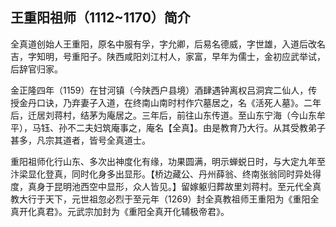 ## 王重阳祖师（1112~1170）简介

全真道创始人王重阳，原名中服有孚，字允卿，后易名德威，字世雄，入道后改名吉，字知明，号重阳子。陕西咸阳刘江村人，家富，早年为儒士，金初应武举试，后辞官归家。

金正隆四年（1159）在甘河镇（今陕西户县境）酒肆遇钟离权吕洞宾二仙人，传授金丹口诀，乃弃妻子入道，在终南山南时村作穴墓居之，名《活死人墓》。二年后，迁居刘蒋村，结茅为庵居之。三年后，前往山东传道。至山东宁海（今山东牟平），马钰、孙不二夫妇筑庵事之，庵名【全真】。由是教育乃大行。从其受教弟子甚多，凡宗其道者，皆号全真道士。

重阳祖师化行山东、多次出神度化有缘，功果圆满，明示蝉蜕日时，与大定九年至汴梁显化登真，同时化身多出显形。【桥边藏公、丹州薛翁、终南张翁同时异处得度，真身于昆明池西空中显形，众人皆见。】留嫁躯归葬故里刘蒋村。至元代全真教大行于天下，元世祖忽必烈于至元年（1269）封全真教祖师王重阳为《重阳全真开化真君》。元武宗加封为《重阳全真开化辅极帝君》。
